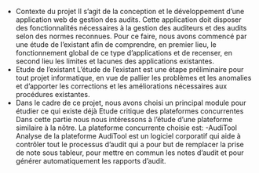 + Contexte du projet
Il s’agit de la conception et le développement d’une application web de gestion des audits. 
Cette application doit disposer des fonctionnalités nécessaires à la gestion des auditeurs et des 
audits selon des normes reconnues. 
Pour ce faire, nous avons commencé par une étude de l’existant afin de comprendre, en 
premier lieu, le fonctionnement global de ce type d’applications et de recenser, en second lieu 
les limites et lacunes des applications existantes. 
+ Etude de l’existant
L’étude de l’existant est une étape préliminaire pour tout projet informatique, en vue de 
pallier les problèmes et les anomalies et d’apporter les corrections et les améliorations 
nécessaires aux procédures existantes.
+ Dans le cadre de ce projet, nous avons choisi un 
principal module pour étudier ce qui existe déjà 
Etude critique des plateformes concurrentes
Dans cette partie nous nous intéressons à l’étude d’une plateforme similaire à la nôtre. La 
plateforme concurrente choisie est:
-AudiTool
Analyse de la plateforme
AudiTool est un logiciel corporatif qui aide à contrôler tout le processus d’audit qui a pour 
but de remplacer la prise de note sous tableur, pour mettre en commun les notes d’audit et 
pour générer automatiquement les rapports d’audit.


